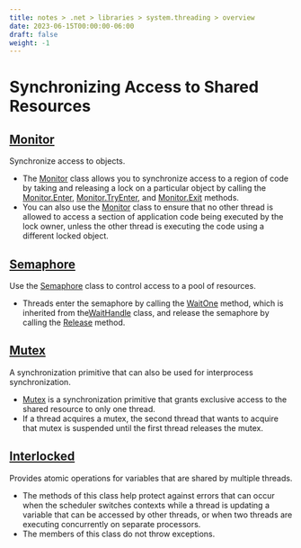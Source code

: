 ```yaml
---
title: notes > .net > libraries > system.threading > overview
date: 2023-06-15T00:00:00-06:00
draft: false
weight: -1
---
```

# Synchronizing Access to Shared Resources
## [Monitor](https://docs.microsoft.com/en-us/dotnet/api/system.threading.monitor?view=net-6.0)
Synchronize access to objects.
- The [Monitor](https://docs.microsoft.com/en-us/dotnet/api/system.threading.monitor?view=net-6.0) class allows you to synchronize access to a region of code by taking and releasing a lock on a particular object by calling the [Monitor.Enter](https://docs.microsoft.com/en-us/dotnet/api/system.threading.monitor.enter?view=net-6.0), [Monitor.TryEnter](https://docs.microsoft.com/en-us/dotnet/api/system.threading.monitor.tryenter?view=net-6.0), and [Monitor.Exit](https://docs.microsoft.com/en-us/dotnet/api/system.threading.monitor.exit?view=net-6.0) methods.
- You can also use the [Monitor](https://docs.microsoft.com/en-us/dotnet/api/system.threading.monitor?view=net-6.0) class to ensure that no other thread is allowed to access a section of application code being executed by the lock owner, unless the other thread is executing the code using a different locked object.

## [Semaphore](https://docs.microsoft.com/en-us/dotnet/api/system.threading.semaphore?view=net-6.0)
Use the [Semaphore](https://docs.microsoft.com/en-us/dotnet/api/system.threading.semaphore?view=net-6.0) class to control access to a pool of resources.
- Threads enter the semaphore by calling the [WaitOne](https://docs.microsoft.com/en-us/dotnet/api/system.threading.waithandle.waitone?view=net-6.0) method, which is inherited from the[WaitHandle](https://docs.microsoft.com/en-us/dotnet/api/system.threading.waithandle?view=net-6.0) class, and release the semaphore by calling the [Release](https://docs.microsoft.com/en-us/dotnet/api/system.threading.semaphore.release?view=net-6.0) method.

## [Mutex](https://docs.microsoft.com/en-us/dotnet/api/system.threading.mutex?view=net-6.0)
A synchronization primitive that can also be used for interprocess synchronization.
- [Mutex](https://docs.microsoft.com/en-us/dotnet/api/system.threading.mutex?view=net-6.0) is a synchronization primitive that grants exclusive access to the shared resource to only one thread.
- If a thread acquires a mutex, the second thread that wants to acquire that mutex is suspended until the first thread releases the mutex.

## [Interlocked](https://docs.microsoft.com/en-us/dotnet/api/system.threading.interlocked?view=net-6.0)
Provides atomic operations for variables that are shared by multiple threads.
- The methods of this class help protect against errors that can occur when the scheduler switches contexts while a thread is updating a variable that can be accessed by other threads, or when two threads are executing concurrently on separate processors.
- The members of this class do not throw exceptions.
